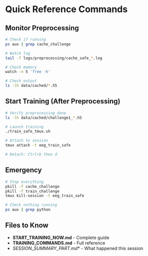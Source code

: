 # Quick Reference Commands

## Monitor Preprocessing
```bash
# Check if running
ps aux | grep cache_challenge

# Watch log
tail -f logs/preprocessing/cache_safe_*.log

# Check memory
watch -n 5 'free -h'

# Check output
ls -lh data/cached/*.h5
```

## Start Training (After Preprocessing)
```bash
# Verify preprocessing done
ls -lh data/cached/challenge1_*.h5

# Launch training
./train_safe_tmux.sh

# Attach to session
tmux attach -t eeg_train_safe

# Detach: Ctrl+b then d
```

## Emergency
```bash
# Stop everything
pkill -f cache_challenge
pkill -f train_challenge
tmux kill-session -t eeg_train_safe

# Check nothing running
ps aux | grep python
```

## Files to Know
- **START_TRAINING_NOW.md** - Complete guide
- **TRAINING_COMMANDS.md** - Full reference
- **SESSION_SUMMARY_PART*.md** - What happened this session

